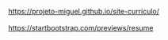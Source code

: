 https://projeto-miguel.github.io/site-curriculo/
<br><br>
https://startbootstrap.com/previews/resume
